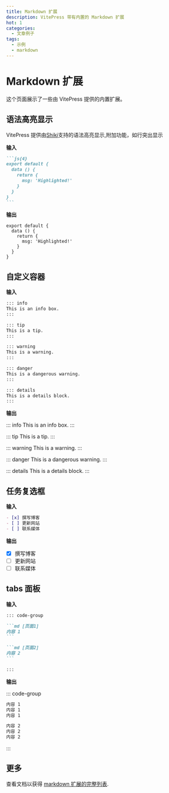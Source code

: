 ```yaml
---
title: Markdown 扩展
description: VitePress 带有内置的 Markdown 扩展
hot: 1
categories:
  - 文章例子
tags:
  - 示例
  - markdown
---
```


# Markdown 扩展

这个页面展示了一些由 VitePress 提供的内置扩展。

## 语法高亮显示

VitePress 提供由[Shiki](https://github.com/shikijs/shiki)支持的语法高亮显示,附加功能，如行突出显示

**输入**

````md
```js{4}
export default {
  data () {
    return {
      msg: 'Highlighted!'
    }
  }
}
```
````

**输出**

```js{4}
export default {
  data () {
    return {
      msg: 'Highlighted!'
    }
  }
}
```

## 自定义容器

**输入**

```md
::: info
This is an info box.
:::

::: tip
This is a tip.
:::

::: warning
This is a warning.
:::

::: danger
This is a dangerous warning.
:::

::: details
This is a details block.
:::
```

**输出**

::: info
This is an info box.
:::

::: tip
This is a tip.
:::

::: warning
This is a warning.
:::

::: danger
This is a dangerous warning.
:::

::: details
This is a details block.
:::

## 任务复选框

**输入**

```md
- [x] 撰写博客
- [ ] 更新网站
- [ ] 联系媒体
```

**输出**

- [x] 撰写博客
- [ ] 更新网站
- [ ] 联系媒体

## tabs 面板

**输入**

````md
::: code-group

```md [页面1]
内容 1
```

```md [页面2]
内容 2
```

:::
````

**输出**

::: code-group

```md [页面1]
内容 1
内容 1
内容 1
```

```md [页面2]
内容 2
内容 2
内容 2
```

:::

## 更多

查看文档以获得 [markdown 扩展的完整列表](https://vitepress.dev/zh/guide/markdown).
